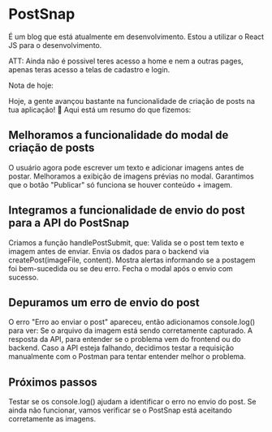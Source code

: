 # PostSnap

É um blog que está atualmente em desenvolvimento.
Estou a utilizar o React JS para o desenvolvimento.

ATT: Ainda não é possivel teres acesso a home e nem a outras pages, apenas teras acesso a telas de cadastro e login.


Nota de hoje:

Hoje, a gente avançou bastante na funcionalidade de criação de posts na tua aplicação! 🚀 Aqui está um resumo do que fizemos:

## Melhoramos a funcionalidade do modal de criação de posts

O usuário agora pode escrever um texto e adicionar imagens antes de postar.
Melhoramos a exibição de imagens prévias no modal.
Garantimos que o botão "Publicar" só funciona se houver conteúdo + imagem.

## Integramos a funcionalidade de envio do post para a API do PostSnap

Criamos a função handlePostSubmit, que:
Valida se o post tem texto e imagem antes de enviar.
Envia os dados para o backend via createPost(imageFile, content).
Mostra alertas informando se a postagem foi bem-sucedida ou se deu erro.
Fecha o modal após o envio com sucesso.

## Depuramos um erro de envio do post

O erro "Erro ao enviar o post" apareceu, então adicionamos console.log() para ver:
Se o arquivo da imagem está sendo corretamente capturado.
A resposta da API, para entender se o problema vem do frontend ou do backend.
Caso a API esteja falhando, decidimos testar a requisição manualmente com o Postman para tentar entender melhor o problema.

## Próximos passos

Testar se os console.log() ajudam a identificar o erro no envio do post.
Se ainda não funcionar, vamos verificar se o PostSnap está aceitando corretamente as imagens.
